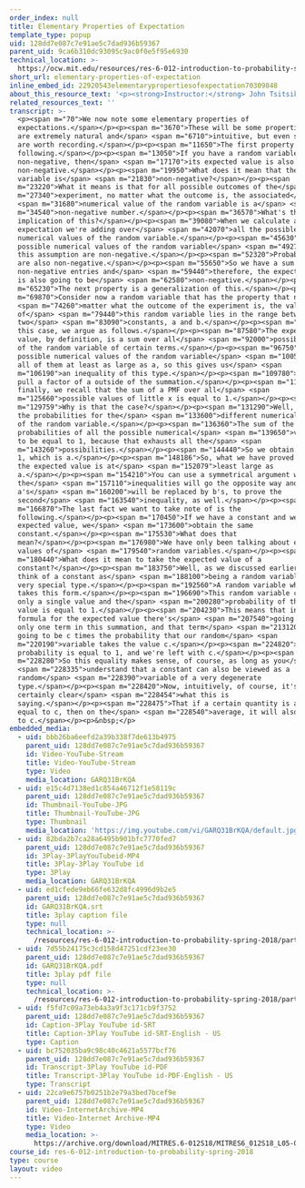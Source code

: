 ```yaml
---
order_index: null
title: Elementary Properties of Expectation
template_type: popup
uid: 128dd7e087c7e91ae5c7dad936b59367
parent_uid: 9ca6b310dc93095c9ac0f0e5f95e6930
technical_location: >-
  https://ocw.mit.edu/resources/res-6-012-introduction-to-probability-spring-2018/part-i-the-fundamentals/elementary-properties-of-expectation
short_url: elementary-properties-of-expectation
inline_embed_id: 22920543elementarypropertiesofexpectation70309848
about_this_resource_text: '<p><strong>Instructor:</strong> John Tsitsiklis</p>'
related_resources_text: ''
transcript: >-
  <p><span m="70">We now note some elementary properties of
  expectations.</span></p><p><span m="3670">These will be some properties that
  are extremely natural and</span> <span m="6710">intuitive, but even so, they
  are worth recording.</span></p><p><span m="11650">The first property is the
  following.</span></p><p><span m="13050">If you have a random variable which is
  non-negative, then</span> <span m="17170">its expected value is also
  non-negative.</span></p><p><span m="19950">What does it mean that the random
  variable is</span> <span m="21830">non-negative?</span></p><p><span
  m="23220">What it means is that for all possible outcomes of the</span> <span
  m="27340">experiment, no matter what the outcome is, the associated</span>
  <span m="31680">numerical value of the random variable is a</span> <span
  m="34540">non-negative number.</span></p><p><span m="36570">What's the
  implication of this?</span></p><p><span m="39080">When we calculate an
  expectation we're adding over</span> <span m="42070">all the possible
  numerical values of the random variable.</span></p><p><span m="45630">All the
  possible numerical values of the random variable</span> <span m="49270">under
  this assumption are non-negative.</span></p><p><span m="52320">Probabilities
  are also non-negative.</span></p><p><span m="55650">So we have a sum of
  non-negative entries and</span> <span m="59440">therefore, the expected value
  is also going to be</span> <span m="62580">non-negative.</span></p><p><span
  m="65230">The next property is a generalization of this.</span></p><p><span
  m="69870">Consider now a random variable that has the property that no</span>
  <span m="74260">matter what the outcome of the experiment is, the value
  of</span> <span m="79440">this random variable lies in the range between
  two</span> <span m="83090">constants, a and b.</span></p><p><span m="85330">In
  this case, we argue as follows.</span></p><p><span m="87580">The expected
  value, by definition, is a sum over all</span> <span m="92000">possible values
  of the random variable of certain terms.</span></p><p><span m="96750">Now, the
  possible numerical values of the random variable</span> <span m="100570">are
  all of them at least as large as a, so this gives us</span> <span
  m="106190">an inequality of this type.</span></p><p><span m="109780">Then, we
  pull a factor of a outside of the summation.</span></p><p><span m="118740">And
  finally, we recall that the sum of a PMF over all</span> <span
  m="125660">possible values of little x is equal to 1.</span></p><p><span
  m="129759">Why is that the case?</span></p><p><span m="131290">Well, these are
  the probabilities for the</span> <span m="133600">different numerical values
  of the random variable.</span></p><p><span m="136360">The sum of the
  probabilities of all the possible numerical</span> <span m="139650">values has
  to be equal to 1, because that exhausts all the</span> <span
  m="143260">possibilities.</span></p><p><span m="144440">So we obtain a times
  1, which is a.</span></p><p><span m="148186">So, what we have proved is that
  the expected value is at</span> <span m="152079">least large as
  a.</span></p><p><span m="154210">You can use a symmetrical argument where
  the</span> <span m="157110">inequalities will go the opposite way and where
  a's</span> <span m="160200">will be replaced by b's, to prove the
  second</span> <span m="163540">inequality, as well.</span></p><p><span
  m="166870">The last fact we want to take note of is the
  following.</span></p><p><span m="170450">If we have a constant and we take its
  expected value, we</span> <span m="173600">obtain the same
  constant.</span></p><p><span m="175530">What does that
  mean?</span></p><p><span m="176980">We have only been talking about expected
  values of</span> <span m="179540">random variables.</span></p><p><span
  m="180440">What does it mean to take the expected value of a
  constant?</span></p><p><span m="183750">Well, as we discussed earlier, we can
  think of a constant as</span> <span m="188100">being a random variable of a
  very special type.</span></p><p><span m="192560">A random variable whose PMF
  takes this form.</span></p><p><span m="196690">This random variable can take
  only a single value and the</span> <span m="200280">probability of that single
  value is equal to 1.</span></p><p><span m="204230">This means that in the
  formula for the expected value there's</span> <span m="207540">going to be
  only one term in this summation, and that term</span> <span m="213120">is
  going to be c times the probability that our random</span> <span
  m="220190">variable takes the value c.</span></p><p><span m="224820">Now, that
  probability is equal to 1, and we're left with c.</span></p><p><span
  m="228280">So this equality makes sense, of course, as long as you</span>
  <span m="228335">understand that a constant can also be viewed as a
  random</span> <span m="228390">variable of a very degenerate
  type.</span></p><p><span m="228420">Now, intuitively, of course, it's
  certainly clear</span> <span m="228454">what this is
  saying.</span></p><p><span m="228475">That if a certain quantity is always
  equal to c, then on the</span> <span m="228540">average, it will also be equal
  to c.</span></p><p>&nbsp;</p>
embedded_media:
  - uid: bbb26ba6eefd2a39b338f7de613b4975
    parent_uid: 128dd7e087c7e91ae5c7dad936b59367
    id: Video-YouTube-Stream
    title: Video-YouTube-Stream
    type: Video
    media_location: GARQ31BrKQA
  - uid: e15c4d7138ed1c854a46712f1e58119c
    parent_uid: 128dd7e087c7e91ae5c7dad936b59367
    id: Thumbnail-YouTube-JPG
    title: Thumbnail-YouTube-JPG
    type: Thumbnail
    media_location: 'https://img.youtube.com/vi/GARQ31BrKQA/default.jpg'
  - uid: 82bda2b7ca28a6495b901bfc7770fed7
    parent_uid: 128dd7e087c7e91ae5c7dad936b59367
    id: 3Play-3PlayYouTubeid-MP4
    title: 3Play-3Play YouTube id
    type: 3Play
    media_location: GARQ31BrKQA
  - uid: ed1cfede9eb66fe632d8fc4996d9b2e5
    parent_uid: 128dd7e087c7e91ae5c7dad936b59367
    id: GARQ31BrKQA.srt
    title: 3play caption file
    type: null
    technical_location: >-
      /resources/res-6-012-introduction-to-probability-spring-2018/part-i-the-fundamentals/elementary-properties-of-expectation/GARQ31BrKQA.srt
  - uid: 7d55b24175c3cd158d47251cdf23ee30
    parent_uid: 128dd7e087c7e91ae5c7dad936b59367
    id: GARQ31BrKQA.pdf
    title: 3play pdf file
    type: null
    technical_location: >-
      /resources/res-6-012-introduction-to-probability-spring-2018/part-i-the-fundamentals/elementary-properties-of-expectation/GARQ31BrKQA.pdf
  - uid: f5fd7c09a73eb4a3a9f3c171cb9f3752
    parent_uid: 128dd7e087c7e91ae5c7dad936b59367
    id: Caption-3Play YouTube id-SRT
    title: Caption-3Play YouTube id-SRT-English - US
    type: Caption
  - uid: bc752035ba9c98c40c4621a5577bcf76
    parent_uid: 128dd7e087c7e91ae5c7dad936b59367
    id: Transcript-3Play YouTube id-PDF
    title: Transcript-3Play YouTube id-PDF-English - US
    type: Transcript
  - uid: 22ca9e6757b0251b2e79a3bed7bcef9e
    parent_uid: 128dd7e087c7e91ae5c7dad936b59367
    id: Video-InternetArchive-MP4
    title: Video-Internet Archive-MP4
    type: Video
    media_location: >-
      https://archive.org/download/MITRES.6-012S18/MITRES6_012S18_L05-09_300k.mp4
course_id: res-6-012-introduction-to-probability-spring-2018
type: course
layout: video
---
```

